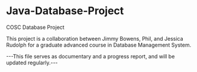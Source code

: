 Java-Database-Project
=====================

COSC Database Project

This project is a collaboration between Jimmy Bowens, Phil, and Jessica Rudolph for a graduate advanced course in Database Management System.

---This file serves as documentary and a progress report, and will be updated regularly.---
